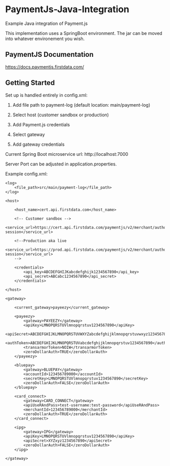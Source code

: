 # PaymentJs-Java-Integration
Example Java integration of Payment.js

This implementation uses a SpringBoot environment.
The jar can be moved into whatever environement you wish.

## PaymentJS Documentation

https://docs.paymentjs.firstdata.com/

## Getting Started

Set up is handled entirely in config.xml:

1) Add file path to payment-log (default location: main/payment-log)

2) Select host (customer sandbox or production)

3) Add Payment.js credentials

4) Select gateway

5) Add gateway credentials

Current Spring Boot microservice url: http://localhost:7000

Server Port can be adjusted in application.properties.

Example config.xml:

<?xml version="1.0" encoding="UTF-8" ?>

<config>

    <log>
        <file_path>src/main/payment-log</file_path>
    </log>

    <host>

        <host_name>cert.api.firstdata.com</host_name>

        <!-- Customer sandbox -->
        <service_url>https://cert.api.firstdata.com/paymentjs/v2/merchant/authorize-session</service_url>

        <!--Production aka live
        <service_url>https://prod.api.firstdata.com/paymentjs/v2/merchant/authorize-session</service_url>
        -->

        <credentials>
            <api_key>ABCDEFGHIJKabcdefghijk1234567890</api_key>
            <api_secret>ABCabc1234567890</api_secret>
        </credentials>

    </host>

    <gateway>

        <current_gateway>payeezy</current_gateway>

        <payeezy>
            <gateway>PAYEEZY</gateway>
            <apiKey>LMNOPQRSTUVlmnopqrstuv1234567890</apiKey>
            <apiSecret>ABCDEFGHIJKLMNOPQRSTUVWXYZabcdefghijklmnopqrstuvwxyz123456789000</apiSecret>
            <authToken>ABCDEFGHIJKLMNOPQRSTUVabcdefghijklmnopqrstuv1234567890</authToken>
            <transarmorToken>NOIW</transarmorToken>
            <zeroDollarAuth>TRUE</zeroDollarAuth>
        </payeezy>

        <bluepay>
            <gateway>BLUEPAY</gateway>
            <accountId>123456789000</accountId>
            <secretKey>LMNOPQRSTUVlmnopqrstuv1234567890</secretKey>
            <zeroDollarAuth>FALSE</zeroDollarAuth>
        </bluepay>

        <card_connect>
            <gateway>CARD_CONNECT</gateway>
            <apiUseRAndPass>test-username:test-password</apiUseRAndPass>
            <merchantId>123456789000</merchantId>
            <zeroDollarAuth>TRUE</zeroDollarAuth>
        </card_connect>

        <ipg>
            <gateway>IPG</gateway>
            <apiKey>LMNOPQRSTUVlmnopqrstuv1234567890</apiKey>
            <apiSecret>XYZxyz1234567890</apiSecret>
            <zeroDollarAuth>FALSE</zeroDollarAuth>
        </ipg>

    </gateway>

</config>
